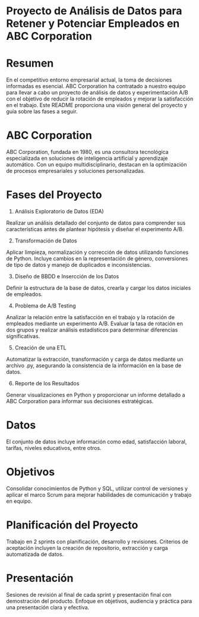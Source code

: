 # Proyecto de Análisis de Datos para Retener y Potenciar Empleados en ABC Corporation

# Resumen
En el competitivo entorno empresarial actual, la toma de decisiones informadas es esencial. ABC Corporation ha contratado a nuestro equipo para llevar a cabo un proyecto de análisis de datos y experimentación A/B con el objetivo de reducir la rotación de empleados y mejorar la satisfacción en el trabajo. Este README proporciona una visión general del proyecto y guía sobre las fases a seguir.

# ABC Corporation
ABC Corporation, fundada en 1980, es una consultora tecnológica especializada en soluciones de inteligencia artificial y aprendizaje automático. Con un equipo multidisciplinario, destacan en la optimización de procesos empresariales y soluciones personalizadas.

# Fases del Proyecto
1. Análisis Exploratorio de Datos (EDA)

Realizar un análisis detallado del conjunto de datos para comprender sus características antes de plantear hipótesis y diseñar el experimento A/B.

2. Transformación de Datos

Aplicar limpieza, normalización y corrección de datos utilizando funciones de Python. Incluye cambios en la representación de género, conversiones de tipo de datos y manejo de duplicados e inconsistencias.

3. Diseño de BBDD e Insercción de los Datos

Definir la estructura de la base de datos, crearla y cargar los datos iniciales de empleados.

4. Problema de A/B Testing

Analizar la relación entre la satisfacción en el trabajo y la rotación de empleados mediante un experimento A/B. Evaluar la tasa de rotación en dos grupos y realizar análisis estadísticos para determinar diferencias significativas.

5. Creación de una ETL

Automatizar la extracción, transformación y carga de datos mediante un archivo .py, asegurando la consistencia de la información en la base de datos.

6. Reporte de los Resultados

Generar visualizaciones en Python y proporcionar un informe detallado a ABC Corporation para informar sus decisiones estratégicas.

# Datos
El conjunto de datos incluye información como edad, satisfacción laboral, tarifas, niveles educativos, entre otros.

# Objetivos
Consolidar conocimientos de Python y SQL, utilizar control de versiones y aplicar el marco Scrum para mejorar habilidades de comunicación y trabajo en equipo.

# Planificación del Proyecto
Trabajo en 2 sprints con planificación, desarrollo y revisiones. Criterios de aceptación incluyen la creación de repositorio, extracción y carga automatizada de datos.

# Presentación
Sesiones de revisión al final de cada sprint y presentación final con demostración del producto. Enfoque en objetivos, audiencia y práctica para una presentación clara y efectiva.

